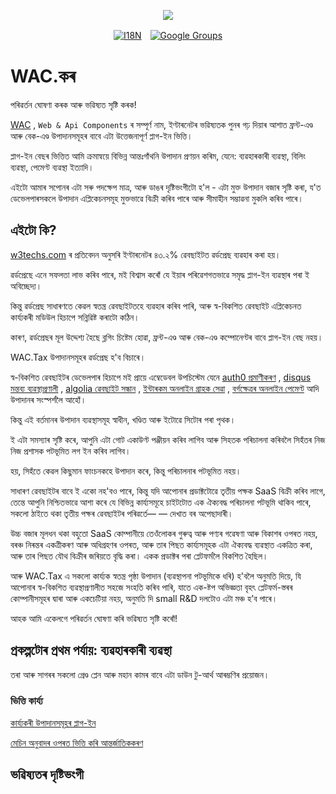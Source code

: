<p align="center"><a href="https://wac.tax"><img src="https://cdn.jsdelivr.net/gh/wactax/img/logo.svg"/></a></p><p align="center"><a href="https://github.com/wactax/wac.tax/blob/main/doc/README.md#readme"><img alt="I18N" src="https://cdn.jsdelivr.net/gh/wactax/img/t.svg"/></a>　<a href="https://groups.google.com/u/2/g/wactax"><img alt="Google Groups" src="https://cdn.jsdelivr.net/gh/wactax/img/g-groups.svg"/></a></p>

# WAC.কৰ

পৰিৱৰ্তন ঘোষণা কৰক আৰু ভৱিষ্যত সৃষ্টি কৰক!

[WAC](https://wac.tax) , `Web & Api Components` ৰ সম্পূৰ্ণ নাম, ইণ্টাৰনেটৰ ভৱিষ্যতক পুনৰ গঢ় দিয়াৰ আশাত ফ্ৰন্ট-এণ্ড আৰু বেক-এণ্ড উপাদানসমূহৰ বাবে এটা উত্তেজনাপূৰ্ণ প্লাগ-ইন ভিত্তি।

প্লাগ-ইন বেছৰ ভিত্তিত আমি ক্ৰমান্বয়ে বিভিন্ন আন্তঃগাঁথনি উপাদান প্ৰণয়ন কৰিম, যেনে: ব্যৱহাৰকাৰী ব্যৱস্থা, বিলিং ব্যৱস্থা, পেমেণ্ট ব্যৱস্থা ইত্যাদি।

এইটো আমাৰ সপোনৰ এটা সৰু পদক্ষেপ মাত্ৰ, আৰু ডাঙৰ দৃষ্টিভংগীটো হ'ল - এটা মুক্ত উপাদান বজাৰ সৃষ্টি কৰা, য'ত ডেভেলপাৰসকলে উপাদান এপ্লিকেচনসমূহ মুক্তভাৱে বিক্ৰী কৰিব পাৰে আৰু সীমাহীন সম্ভাৱনা মুকলি কৰিব পাৰে।

## এইটো কি?

[w3techs.com](https://w3techs.com/technologies/details/cm-wordpress) ৰ প্ৰতিবেদন অনুসৰি ইণ্টাৰনেটৰ ৪৩.২% ৱেবছাইটত ৱৰ্ডপ্ৰেছ ব্যৱহাৰ কৰা হয়।

ৱৰ্ডপ্ৰেছে এনে সফলতা লাভ কৰিব পাৰে, মই বিশ্বাস কৰোঁ যে ইয়াৰ পৰিৱেশগতভাৱে সমৃদ্ধ প্লাগ-ইন ব্যৱস্থাৰ পৰা ই অবিচ্ছেদ্য।

কিন্তু ৱৰ্ডপ্ৰেছ সাধাৰণতে কেৱল স্বতন্ত্ৰ ৱেবছাইটতহে ব্যৱহাৰ কৰিব পাৰি, আৰু স্ব-বিকশিত ৱেবছাইট এপ্লিকেচনত কাৰ্য্যকৰী মডিউল হিচাপে সন্নিৱিষ্ট কৰাটো কঠিন।

কাৰণ, ৱৰ্ডপ্ৰেছৰ মূল উদ্দেশ্য হৈছে ব্লগিং চিষ্টেম হোৱা, ফ্ৰন্ট-এণ্ড আৰু বেক-এণ্ড কম্পোনেণ্টৰ বাবে প্লাগ-ইন বেছ নহয়।

WAC.Tax উপাদানসমূহৰ ৱৰ্ডপ্ৰেছ হ'ব বিচাৰে।

স্ব-বিকশিত ৱেবছাইটৰ ডেভেলপাৰ হিচাপে মই প্ৰায়ে এম্বেডেবল উপচিস্টেম যেনে [auth0 প্ৰমাণীকৰণ](https://auth0.com) , [disqus মন্তব্য ব্যৱস্থাপ্ৰণালী](https://disqus.com) , [algolia ৱেবছাইট সন্ধান](https://www.algolia.com) , [ইন্টাৰকম অনলাইন গ্ৰাহক সেৱা](https://www.intercom.com) , [বৰ্গক্ষেত্ৰৰ অনলাইন পেমেণ্ট](https://developer.squareup.com/docs/web-payments/overview) আদি উপাদানৰ সংস্পৰ্শলৈ আহোঁ।

কিন্তু এই বৰ্তমানৰ উপাদান ব্যৱস্থাসমূহ স্বাধীন, খণ্ডিত আৰু ইটোৱে সিটোৰ পৰা পৃথক।

ই এটা সমস্যাৰ সৃষ্টি কৰে, আপুনি এটা গোট একাউণ্ট পঞ্জীয়ন কৰিব লাগিব আৰু সিহতক পৰিচালনা কৰিবলৈ সিহঁতৰ নিজ নিজ প্ৰশাসক পটভূমিত লগ ইন কৰিব লাগিব।

হয়, সিহঁতে কেৱল কিছুমান ফাংচনকহে উপাদান কৰে, কিন্তু পৰিচালনাৰ পটভূমিত নহয়।

সাধাৰণ ৱেবছাইটৰ বাবে ই একো নহ'বও পাৰে, কিন্তু যদি আপোনাৰ প্ৰডাক্টটোৱে তৃতীয় পক্ষক SaaS বিক্ৰী কৰিব লাগে, তেন্তে আপুনি নিশ্চিতভাৱে আশা কৰে যে বিভিন্ন কাৰ্য্যসমূহে চাইটটোত এক ঐক্যবদ্ধ পৰিচালনা পটভূমি থাকিব পাৰে, সকলো ঠাইতে থকা তৃতীয় পক্ষৰ ৱেবছাইটৰ পৰিৱৰ্তে— — দেখাত বৰ অপেছাদাৰী।

উচ্চ বজাৰ মূলধন থকা বহুতো SaaS কোম্পানীয়ে তেওঁলোকৰ গুৰুত্ব আৰু পণ্যৰ গৱেষণা আৰু বিকাশৰ ওপৰত নহয়, বৰঞ্চ নিৰন্তৰ একত্ৰীকৰণ আৰু অধিগ্ৰহণৰ ওপৰত, আৰু তাৰ পিছত কাৰ্য্যসমূহক এটা ঐক্যবদ্ধ ব্যৱস্থাত একত্ৰিত কৰা, আৰু তাৰ পিছত যৌথ বিক্ৰীৰ জৰিয়তে বৃদ্ধি কৰা। একক প্ৰডাক্টৰ পৰা প্লেটফৰ্মলৈ বিকশিত হৈছিল।

আৰু WAC.Tax এ সকলো কাৰ্য্যক স্বতন্ত্ৰ পৃষ্ঠা উপাদান (ব্যৱস্থাপনা পটভূমিকে ধৰি) হ'বলৈ অনুমতি দিয়ে, যি আপোনাৰ স্ব-বিকশিত ব্যৱস্থাপ্ৰণালীত সহজে সংহতি কৰিব পাৰি, যাতে এক-ষ্টপ অভিজ্ঞতা বৃহৎ প্লেটফৰ্ম-স্তৰৰ কোম্পানীসমূহৰ দ্বাৰা আৰু একচেটিয়া নহয়, অনুমতি দি small R&D দলটোও এটা মঞ্চ হ’ব পাৰে।

আহক আমি একেলগে পৰিৱৰ্তন ঘোষণা কৰি ভৱিষ্যত সৃষ্টি কৰোঁ!

## প্ৰকল্পটোৰ প্ৰথম পৰ্যায়: ব্যৱহাৰকাৰী ব্যৱস্থা

তৰা আৰু সাগৰৰ সকলো গ্ৰেণ্ড প্লেন আৰু মহান কামৰ বাবে এটা ডাউন টু-আৰ্থ আৰম্ভণিৰ প্ৰয়োজন।

### ভিত্তি কাৰ্য্য

[কাৰ্য্যকৰী উপাদানসমূহৰ প্লাগ-ইন](./pkg.md)

[মেচিন অনুবাদৰ ওপৰত ভিত্তি কৰি আন্তৰ্জাতিককৰণ](./i18n.md)

## ভৱিষ্যতৰ দৃষ্টিভংগী

